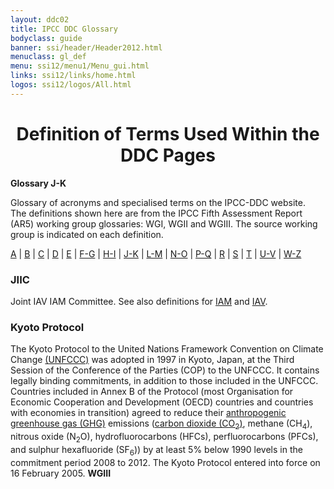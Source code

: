 ```yaml
---
layout: ddc02
title: IPCC DDC Glossary
bodyclass: guide
banner: ssi/header/Header2012.html
menuclass: gl_def
menu: ssi12/menu1/Menu_gui.html
links: ssi12/links/home.html
logos: ssi12/logos/All.html
---
```


<div id="content">

 <div id="pagetit">
   <h1 align="center">Definition of Terms Used Within the DDC Pages</h1>
 </div>
   <!-- End of Page Title Block -->
<p> <b>Glossary J-K</b></p>
<p> Glossary of acronyms and specialised terms on the IPCC-DDC website.<br> The definitions shown here are from the IPCC Fifth Assessment Report (AR5) working group glossaries: WGI, WGII and WGIII.  The source working group is indicated on each definition. 
</p>
<p>
<a href="glossary_a.html">A</a>
| <a href="glossary_b.html">B</a>
| <a href="glossary_c.html">C</a>
| <a href="glossary_d.html">D</a>
| <a href="glossary_e.html">E</a>
| <a href="glossary_fg.html">F-G</a>
| <a href="glossary_hi.html">H-I</a>
| <a href="glossary_jk.html">J-K</a>
| <a href="glossary_lm.html">L-M</a>
| <a href="glossary_no.html">N-O</a>
| <a href="glossary_pq.html">P-Q</a>
| <a href="glossary_r.html">R</a>
| <a href="glossary_s.html">S</a>
| <a href="glossary_t.html">T</a>
| <a href="glossary_uv.html">U-V</a>
| <a href="glossary_wz.html">W-Z</a>

</p>

<a name="jiic"></a>
<h3>JIIC</h3><p>Joint IAV IAM Committee. See also definitions for <a href="glossary_hi.html#iam">IAM</a> and <a href="glossary_hi.html#iav">IAV</a>.</p>
<a name="kyotoProtocol"></a>
<h3>Kyoto Protocol</h3><p>The Kyoto Protocol to the United Nations Framework Convention on Climate Change <a href="glossary_uv.html#unfccc">(UNFCCC)</a> was adopted in 1997 in Kyoto, Japan, at the Third Session of the Conference of the Parties (COP) to the UNFCCC. It contains legally binding commitments, in addition to those included in the UNFCCC. Countries included in Annex B of the Protocol (most Organisation for Economic Cooperation and Development (OECD) countries and countries with economies in transition) agreed to reduce their <a href="glossary_a.html#anthropogenic">anthropogenic</a> <a href="glossary_fg.html#greenhouseGas">greenhouse gas (GHG)</a> emissions (<a href="glossary_c.html#co2">carbon dioxide (CO<sub>2</sub>)</a>, methane (CH<sub>4</sub>), nitrous oxide (N<sub>2</sub>O), hydrofluorocarbons (HFCs), perfluorocarbons (PFCs), and sulphur hexafluoride (SF<sub>6</sub>)) by at least 5% below 1990 levels in the commitment period 2008 to 2012. The Kyoto Protocol entered into force on 16 February 2005. <b>WGIII</b></p>

 </div><!-- End demo -->

   
